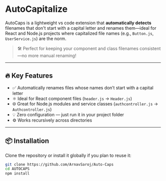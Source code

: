 # AutoCapitalize

AutoCaps is a lightweight vs code extension that **automatically detects** filenames that don't start with a capital letter and renames them—ideal for React and Node.js projects where capitalized file names (e.g., `Button.js`, `UserService.js`) are the norm.

> 🛠️ Perfect for keeping your component and class filenames consistent—no more manual renaming!

---

## 🔥 Key Features

- ✅ Automatically renames files whose names don’t start with a capital letter
- ⚛️ Ideal for React component files (`header.js` → `Header.js`)
- 🌐 Great for Node.js modules and service classes (`authcontroller.js` → `Authcontroller.js`)
- 💡 Zero configuration — just run it in your project folder
- ⚙️ Works recursively across directories

---

## 📦 Installation

Clone the repository or install it globally if you plan to reuse it:

```bash
git clone https://github.com/ArnavSaroj/Auto-Caps
cd AUTOCAPS
npm install
